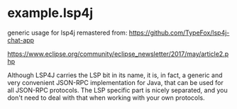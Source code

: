 # example.lsp4j
generic usage for lsp4j 
remastered from: https://github.com/TypeFox/lsp4j-chat-app

https://www.eclipse.org/community/eclipse_newsletter/2017/may/article2.php

Although LSP4J carries the LSP bit in its name, it is, in fact, a generic and very convenient JSON-RPC implementation for Java, that can be used for all JSON-RPC protocols. The LSP specific part is nicely separated, and you don't need to deal with that when working with your own protocols.

